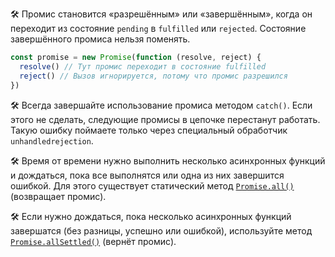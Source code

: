 🛠 Промис становится «разрешённым» или «завершённым», когда он переходит из состояние `pending` в `fulfilled` или `rejected`. Состояние завершённого промиса нельзя поменять.

```js
const promise = new Promise(function (resolve, reject) {
  resolve() // Тут промис переходит в состояние fulfilled
  reject() // Вызов игнорируется, потому что промис разрешился
})
```

🛠 Всегда завершайте использование промиса методом `catch()`. Если этого не сделать, следующие промисы в цепочке перестанут работать. Такую ошибку поймаете только через специальный обработчик `unhandledrejection`.

🛠 Время от времени нужно выполнить несколько асинхронных функций и дождаться, пока все выполнятся или одна из них завершится ошибкой. Для этого существует статический метод [`Promise.all()`](https://developer.mozilla.org/ru/docs/Web/JavaScript/Reference/Global_Objects/Promise/all) (возвращает промис).

🛠 Если нужно дождаться, пока несколько асинхронных функций завершатся (без разницы, успешно или ошибкой), используйте метод [`Promise.allSettled()`](https://developer.mozilla.org/ru/docs/Web/JavaScript/Reference/Global_Objects/Promise/allSettled) (вернёт промис).
